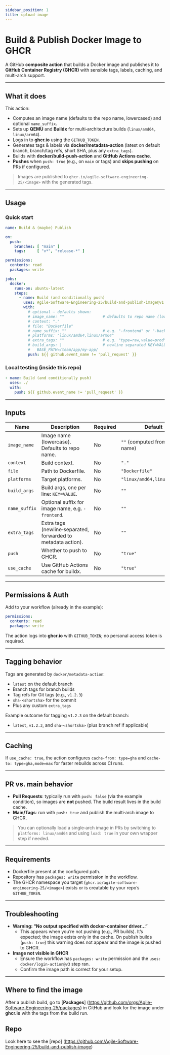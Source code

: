 ```yaml
---
sidebar_position: 1
title: upload-image
---
```


# Build & Publish Docker Image to GHCR

A GitHub **composite action** that builds a Docker image and publishes it to **GitHub Container Registry (GHCR)** with sensible tags, labels, caching, and multi‑arch support.

---
## What it does

This action:

- Computes an image name (defaults to the repo name, lowercased) and optional `name_suffix`.
- Sets up **QEMU** and **Buildx** for multi‑architecture builds (`linux/amd64, linux/arm64`).
- Logs in to **ghcr.io** using the `GITHUB_TOKEN`.
- Generates tags & labels via **docker/metadata-action** (latest on default branch, branch/tag refs, short SHA, plus any `extra_tags`).
- Builds with **docker/build-push-action** and **GitHub Actions cache**.
- **Pushes** when `push: true` (e.g., on `main` or tags) and **skips pushing** on PRs if configured.

> Images are published to `ghcr.io/agile-software-engineering-25/<image>`  with the generated tags.

---
## Usage

### Quick start
```yaml
name: Build & (maybe) Publish

on:
  push:
    branches: [ "main" ]        
    tags:     [ "v*", "release-*" ]

permissions:
  contents: read
  packages: write

jobs:
  docker:
    runs-on: ubuntu-latest
    steps:
      - name: Build (and conditionally push)
        uses: Agile-Software-Engineering-25/build-and-publish-image@v1
        with:
          # optional — defaults shown:
          # image_name: ""                 # defaults to repo name (lowercased)
          # context: "."
          # file: "Dockerfile"
          # name_suffix: ""                # e.g. "-frontend" or "-backend"
          # platforms: "linux/amd64,linux/arm64"
          # extra_tags: ""                 # e.g. "type=raw,value=prod"
          # build_args: |                  # newline separated KEY=VALUE
          #   BASE_PATH=/team/app/my-app/
          push: ${{ github.event_name != 'pull_request' }}
```

### Local testing (inside this repo)
```yaml
- name: Build (and conditionally push)
  uses: ./
  with:
    push: ${{ github.event_name != 'pull_request' }}
```

---
## Inputs

| Name          | Description                                                    | Required | Default                                  |
|---------------|----------------------------------------------------------------|----------|------------------------------------------|
| `image_name`  | Image name (lowercase). Defaults to repo name.                 | No       | `""` (computed from repo name)          |
| `context`     | Build context.                                                 | No       | `"."`                                   |
| `file`        | Path to Dockerfile.                                            | No       | `"Dockerfile"`                          |
| `platforms`   | Target platforms.                                              | No       | `"linux/amd64,linux/arm64"`             |
| `build_args`  | Build args, one per line: `KEY=VALUE`.                         | No       | `""`                                    |
| `name_suffix` | Optional suffix for image name, e.g. `-frontend`.              | No       | `""`                                    |
| `extra_tags`  | Extra tags (newline‑separated, forwarded to metadata action).  | No       | `""`                                    |
| `push`        | Whether to push to GHCR.                                       | No       | `"true"`                                |
| `use_cache`   | Use GitHub Actions cache for buildx.                           | No       | `"true"`                                |

---
## Permissions & Auth

Add to your workflow (already in the example):

```yaml
permissions:
  contents: read
  packages: write
```

The action logs into **ghcr.io** with `GITHUB_TOKEN`; no personal access token is required.

---
## Tagging behavior

Tags are generated by `docker/metadata-action`:

- `latest` on the default branch
- Branch tags for branch builds
- Tag refs for Git tags (e.g., `v1.2.3`)
- `sha-<shortsha>` for the commit
- Plus any custom `extra_tags`

Example outcome for tagging `v1.2.3` on the default branch:
- `latest`, `v1.2.3`, and `sha-<shortsha>` (plus branch ref if applicable)

---
## Caching

If `use_cache: true`, the action configures `cache-from: type=gha` and `cache-to: type=gha,mode=max` for faster rebuilds across CI runs.

---
## PR vs. main behavior

- **Pull Requests**: typically run with `push: false` (via the example condition), so images are **not** pushed. The build result lives in the build cache.
- **Main/Tags**: run with `push: true` and publish the multi‑arch image to GHCR.

> You can optionally load a single‑arch image in PRs by switching to `platforms: linux/amd64` and using `load: true` in your own wrapper step if needed.

---
## Requirements

- Dockerfile present at the configured path.
- Repository has `packages: write` permission in the workflow.
- The GHCR namespace you target (`ghcr.io/agile-software-engineering-25/<image>`) exists or is creatable by your repo’s `GITHUB_TOKEN`.

---
## Troubleshooting

- **Warning: “No output specified with docker-container driver…”**
  - This appears when you’re not pushing (e.g., PR builds). It’s expected; the image exists only in the cache. On publish builds (`push: true`) this warning does not appear and the image is pushed to GHCR.
- **Image not visible in GHCR**
  - Ensure the workflow has `packages: write` permission and the `uses: docker/login-action@v3` step ran.
  - Confirm the image path is correct for your setup.

---
## Where to find the image

After a publish build, go to [**Packages**] (https://github.com/orgs/Agile-Software-Engineering-25/packages) in GitHub and look for the image under **ghcr.io** with the tags from the build run.

## Repo

Look here to see the [repo] (https://github.com/Agile-Software-Engineering-25/build-and-publish-image) 

